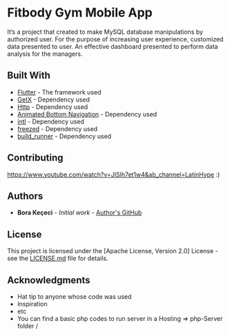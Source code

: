 # Fitbody Gym Mobile App

It’s a project that created to make MySQL database manipulations by authorized user. For the purpose of increasing user experience, customized data presented to user. An effective dashboard presented to perform data analysis for the managers.

## Built With

- [Flutter](https://flutter.dev/) - The framework used
- [GetX](https://pub.dev/packages/get) - Dependency used
- [Http](https://pub.dev/packages/http) - Dependency used
- [Animated Bottom Navigation](https://pub.dev/packages/animated_bottom_navigation_bar) - Dependency used
- [intl](https://pub.dev/packages/intl) - Dependency used
- [freezed](https://pub.dev/packages/freezed) - Dependency used
- [build_runner](https://pub.dev/packages/build_runner/) - Dependency used

## Contributing

https://www.youtube.com/watch?v=JISlh7et1w4&ab_channel=LatinHype :)

## Authors

- **Bora Keçeci** - _Initial work_ - [Author's GitHub](https://github.com/kececibora)

## License

This project is licensed under the [Apache License, Version 2.0] License - see the [LICENSE.md](https://www.apache.org/licenses/LICENSE-2.0) file for details.

## Acknowledgments

- Hat tip to anyone whose code was used
- Inspiration
- etc
- You can find a basic php codes to run server in a Hosting => php-Server folder /

